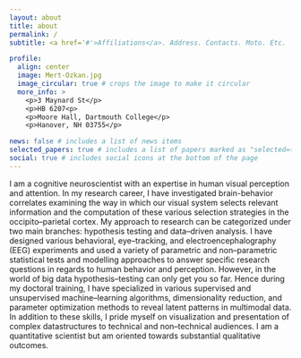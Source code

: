 ```yaml
---
layout: about
title: about
permalink: /
subtitle: <a href='#'>Affiliations</a>. Address. Contacts. Moto. Etc.

profile:
  align: center
  image: Mert-Ozkan.jpg
  image_circular: true # crops the image to make it circular
  more_info: >
    <p>3 Maynard St</p>
    <p>HB 6207<p>
    <p>Moore Hall, Dartmouth College</p>
    <p>Hanover, NH 03755</p>

news: false # includes a list of news items
selected_papers: true # includes a list of papers marked as "selected={true}"
social: true # includes social icons at the bottom of the page
---
```


I am a cognitive neuroscientist with an expertise in human visual perception and attention. In my research career, I have investigated brain-behavior correlates examining the way in which our visual system selects relevant information and the computation of these various selection strategies in the occipito–parietal cortex. My approach to research can be categorized under two main branches: hypothesis testing and data–driven analysis. I have designed various behavioral, eye–tracking, and electroencephalography (EEG) experiments and used a variety of parametric and non–parametric statistical tests and modelling approaches to answer specific research questions in regards to human behavior and perception. However, in the world of big data hypothesis–testing can only get you so far. Hence during my doctoral training, I have specialized in various supervised and unsupervised machine–learning algorithms, dimensionality reduction, and parameter optimization methods to reveal latent patterns in multimodal data. In addition to these skills, I pride myself on visualization and presentation of complex datastructures to technical and non–technical audiences. I am a quantitative scientist but am oriented towards substantial qualitative outcomes.
